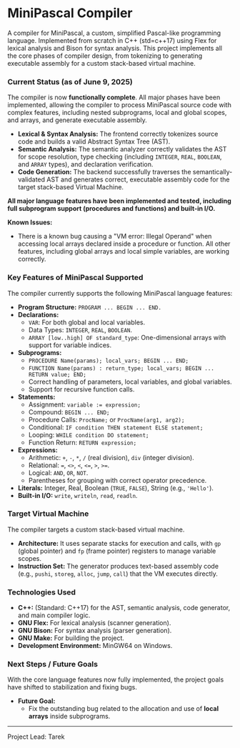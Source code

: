 # MiniPascal Compiler

A compiler for MiniPascal, a custom, simplified Pascal-like programming language. Implemented from scratch in C++ (std=c++17) using Flex for lexical analysis and Bison for syntax analysis. This project implements all the core phases of compiler design, from tokenizing to generating executable assembly for a custom stack-based virtual machine.

### Current Status (as of June 9, 2025)

The compiler is now **functionally complete**. All major phases have been implemented, allowing the compiler to process MiniPascal source code with complex features, including nested subprograms, local and global scopes, and arrays, and generate executable assembly.

* **Lexical & Syntax Analysis:** The frontend correctly tokenizes source code and builds a valid Abstract Syntax Tree (AST).
* **Semantic Analysis:** The semantic analyzer correctly validates the AST for scope resolution, type checking (including `INTEGER`, `REAL`, `BOOLEAN`, and `ARRAY` types), and declaration verification.
* **Code Generation:** The backend successfully traverses the semantically-validated AST and generates correct, executable assembly code for the target stack-based Virtual Machine.

**All major language features have been implemented and tested, including full subprogram support (procedures and functions) and built-in I/O.**

**Known Issues:**
* There is a known bug causing a "VM error: Illegal Operand" when accessing local arrays declared inside a procedure or function. All other features, including global arrays and local simple variables, are working correctly.

### Key Features of MiniPascal Supported

The compiler currently supports the following MiniPascal language features:

* **Program Structure:** `PROGRAM ... BEGIN ... END.`
* **Declarations:**
    * `VAR`: For both global and local variables.
    * Data Types: `INTEGER`, `REAL`, `BOOLEAN`.
    * `ARRAY [low..high] OF standard_type`: One-dimensional arrays with support for variable indices.
* **Subprograms:**
    * `PROCEDURE Name(params); local_vars; BEGIN ... END;`
    * `FUNCTION Name(params) : return_type; local_vars; BEGIN ... RETURN value; END;`
    * Correct handling of parameters, local variables, and global variables.
    * Support for recursive function calls.
* **Statements:**
    * Assignment: `variable := expression;`
    * Compound: `BEGIN ... END;`
    * Procedure Calls: `ProcName;` or `ProcName(arg1, arg2);`
    * Conditional: `IF condition THEN statement ELSE statement;`
    * Looping: `WHILE condition DO statement;`
    * Function Return: `RETURN expression;`
* **Expressions:**
    * Arithmetic: `+`, `-`, `*`, `/` (real division), `div` (integer division).
    * Relational: `=`, `<>`, `<`, `<=`, `>`, `>=`.
    * Logical: `AND`, `OR`, `NOT`.
    * Parentheses for grouping with correct operator precedence.
* **Literals:** Integer, Real, Boolean (`TRUE`, `FALSE`), String (e.g., `'Hello'`).
* **Built-in I/O:** `write`, `writeln`, `read`, `readln`.

### Target Virtual Machine

The compiler targets a custom stack-based virtual machine.

* **Architecture:** It uses separate stacks for execution and calls, with `gp` (global pointer) and `fp` (frame pointer) registers to manage variable scopes.
* **Instruction Set:** The generator produces text-based assembly code (e.g., `pushi`, `storeg`, `alloc`, `jump`, `call`) that the VM executes directly.

### Technologies Used

* **C++:** (Standard: C++17) for the AST, semantic analysis, code generator, and main compiler logic.
* **GNU Flex:** For lexical analysis (scanner generation).
* **GNU Bison:** For syntax analysis (parser generation).
* **GNU Make:** For building the project.
* **Development Environment:** MinGW64 on Windows.

### Next Steps / Future Goals

With the core language features now fully implemented, the project goals have shifted to stabilization and fixing bugs.

* **Future Goal:**
    * Fix the outstanding bug related to the allocation and use of **local arrays** inside subprograms.

---
Project Lead: Tarek
